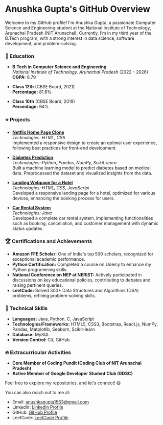 # Anushka Gupta's GitHub Overview

Welcome to my GitHub profile! I'm Anushka Gupta, a passionate Computer Science and Engineering student at the National Institute of Technology, Arunachal Pradesh (NIT Arunachal). Currently, I’m in my third year of the B.Tech program, with a strong interest in data science, software development, and problem-solving.

### :school: Education
- **B.Tech in Computer Science and Engineering**  
  *National Institute of Technology, Arunachal Pradesh* (2022 – 2026)  
  **CGPA:** 8.79

- **Class 12th** (CBSE Board, 2021)  
  **Percentage:** 81.6%

- **Class 10th** (CBSE Board, 2019)  
  **Percentage:** 94%

### :star: Projects

- **[Netflix Home Page Clone](#)**  
  *Technologies: HTML, CSS*  
  Implemented a responsive design to create an optimal user experience, following best practices for front-end development.

- **[Diabetes Prediction](#)**  
  *Technologies: Python, Pandas, NumPy, Scikit-learn*  
  Built a machine learning model to predict diabetes based on medical data. Preprocessed the dataset and visualized insights from the data.

- **[Landing Webpage for a Hotel](#)**  
  *Technologies: HTML, CSS, JavaScript*  
  Developed a responsive landing page for a hotel, optimized for various devices, enhancing the booking process for users.

- **[Car Rental System](#)**  
  *Technologies: Java*  
  Developed a complete car rental system, implementing functionalities such as booking, cancellation, and customer management with dynamic status updates.

### :trophy: Certifications and Achievements
- **Amazon FFE Scholar:** One of India's top 500 scholars, recognized for exceptional academic performance.
- **Python Certification:** Completed a course on Udemy to enhance my Python programming skills.
- **National Conference on NEP at NERIST:** Actively participated in discussions on key educational policies, contributing to debates and raising pertinent queries.
- **LeetCode:** Solved 300+ Data Structures and Algorithms (DSA) problems, refining problem-solving skills.

### :wrench: Technical Skills
- **Languages:** Java, Python, C, JavaScript
- **Technologies/Frameworks:** HTML5, CSS3, Bootstrap, React.js, NumPy, Pandas, Matplotlib, Seaborn, Scikit-learn
- **Database:** MySQL
- **Version Control:** Git, GitHub

### :fire: Extracurricular Activities
- **Core Member of Coding Pundit (Coding Club of NIT Arunachal Pradesh)**
- **Active Member of Google Developer Student Club (GDSC)**

Feel free to explore my repositories, and let's connect! :smile:

You can also reach out to me at:
- Email: [anushkagupta1563@gmail.com](mailto:anushkagupta1563@gmail.com)
- LinkedIn: [LinkedIn Profile](#)
- GitHub: [GitHub Profile](#)
- LeetCode: [LeetCode Profile](#)
